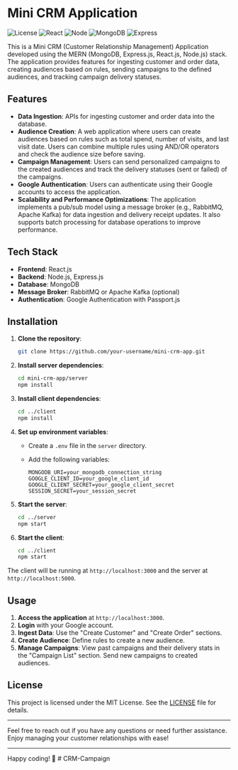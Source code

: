 # Mini CRM Application

![License](https://img.shields.io/badge/license-MIT-blue.svg?style=flat-square)
![React](https://img.shields.io/badge/react-282c34.svg?logo=react&style=flat-square&logoColor=61DAFB&labelColor=282c34)
![Node](https://img.shields.io/badge/node-303030.svg?logo=node.js&style=flat-square&logoColor=white&labelColor=303030)
![MongoDB](https://img.shields.io/badge/mongodb-333333.svg?logo=mongodb&style=flat-square&logoColor=white&labelColor=333333)
![Express](https://img.shields.io/badge/express-444444.svg?logo=express&style=flat-square&logoColor=white&labelColor=444444)


This is a Mini CRM (Customer Relationship Management) Application developed using the MERN (MongoDB, Express.js, React.js, Node.js) stack. The application provides features for ingesting customer and order data, creating audiences based on rules, sending campaigns to the defined audiences, and tracking campaign delivery statuses.

## Features

- **Data Ingestion**: APIs for ingesting customer and order data into the database.
- **Audience Creation**: A web application where users can create audiences based on rules such as total spend, number of visits, and last visit date. Users can combine multiple rules using AND/OR operators and check the audience size before saving.
- **Campaign Management**: Users can send personalized campaigns to the created audiences and track the delivery statuses (sent or failed) of the campaigns.
- **Google Authentication**: Users can authenticate using their Google accounts to access the application.
- **Scalability and Performance Optimizations**: The application implements a pub/sub model using a message broker (e.g., RabbitMQ, Apache Kafka) for data ingestion and delivery receipt updates. It also supports batch processing for database operations to improve performance.

## Tech Stack

- **Frontend**: React.js
- **Backend**: Node.js, Express.js
- **Database**: MongoDB
- **Message Broker**: RabbitMQ or Apache Kafka (optional)
- **Authentication**: Google Authentication with Passport.js

## Installation

1. **Clone the repository**:

    ```bash
    git clone https://github.com/your-username/mini-crm-app.git
    ```

2. **Install server dependencies**:

    ```bash
    cd mini-crm-app/server
    npm install
    ```

3. **Install client dependencies**:

    ```bash
    cd ../client
    npm install
    ```

4. **Set up environment variables**:
    - Create a `.env` file in the `server` directory.
    - Add the following variables:

        ```env
        MONGODB_URI=your_mongodb_connection_string
        GOOGLE_CLIENT_ID=your_google_client_id
        GOOGLE_CLIENT_SECRET=your_google_client_secret
        SESSION_SECRET=your_session_secret
        ```

5. **Start the server**:

    ```bash
    cd ../server
    npm start
    ```

6. **Start the client**:

    ```bash
    cd ../client
    npm start
    ```

The client will be running at `http://localhost:3000` and the server at `http://localhost:5000`.

## Usage

1. **Access the application** at `http://localhost:3000`.
2. **Login** with your Google account.
3. **Ingest Data**: Use the "Create Customer" and "Create Order" sections.
4. **Create Audience**: Define rules to create a new audience.
5. **Manage Campaigns**: View past campaigns and their delivery stats in the "Campaign List" section. Send new campaigns to created audiences.

## License

This project is licensed under the MIT License. See the [LICENSE](LICENSE) file for details.

---

Feel free to reach out if you have any questions or need further assistance. Enjoy managing your customer relationships with ease!

---

Happy coding! 🚀
#   C R M - C a m p a i g n  
 